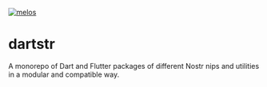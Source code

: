 [![melos](https://img.shields.io/badge/maintained%20with-melos-f700ff.svg?style=flat-square)](https://github.com/invertase/melos)

# dartstr

A monorepo of Dart and Flutter packages of different Nostr nips and utilities in a modular and compatible way.
